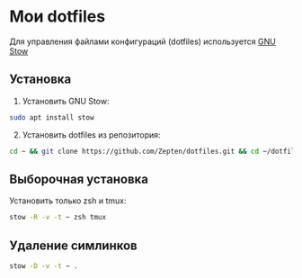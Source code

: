 # Мои dotfiles

Для управления файлами конфигураций (dotfiles) используется [GNU Stow](https://www.gnu.org/software/stow/)

## Установка

1. Установить GNU Stow:

```bash
sudo apt install stow
```

2. Установить dotfiles из репозитория:

```bash
cd ~ && git clone https://github.com/Zepten/dotfiles.git && cd ~/dotfiles && stow -R -v -t ~ .
```

## Выборочная установка

Установить только zsh и tmux:

```bash
stow -R -v -t ~ zsh tmux
```

## Удаление симлинков

```bash
stow -D -v -t ~ .
```
